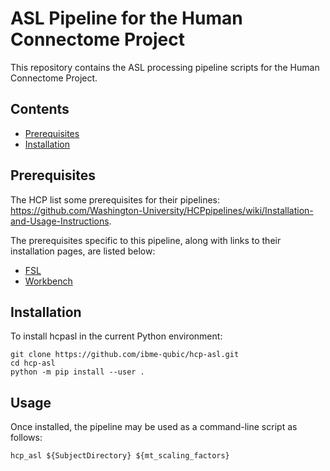 # ASL Pipeline for the Human Connectome Project
This repository contains the ASL processing pipeline scripts for the Human Connectome Project.

## Contents
- [Prerequisites](#prerequisites)
- [Installation](#installation)

## Prerequisites
The HCP list some prerequisites for their pipelines: https://github.com/Washington-University/HCPpipelines/wiki/Installation-and-Usage-Instructions.

The prerequisites specific to this pipeline, along with links to their installation pages, are listed below:
- [FSL](https://fsl.fmrib.ox.ac.uk/fsl/fslwiki/FslInstallation)
- [Workbench](https://www.humanconnectome.org/software/get-connectome-workbench)

## Installation
To install hcpasl in the current Python environment:

```
git clone https://github.com/ibme-qubic/hcp-asl.git
cd hcp-asl
python -m pip install --user .
```

## Usage
Once installed, the pipeline may be used as a command-line script as follows:

```
hcp_asl ${SubjectDirectory} ${mt_scaling_factors}
```